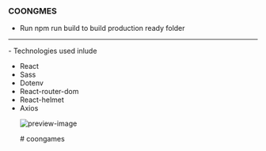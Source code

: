 
### COONGMES

- Run npm run build to build production ready folder
<hr />
- Technologies used inlude 

<ul>
   <li> React
   <li> Sass
   <li> Dotenv
   <li> React-router-dom
   <li> React-helmet
   <li> Axios
</li>

![preview-image](./preview.png)

#   c o o n g a m e s  
 